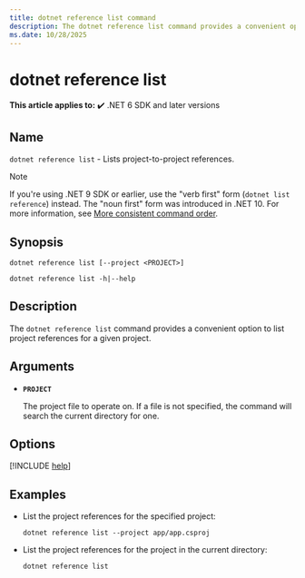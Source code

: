 ```yaml
---
title: dotnet reference list command
description: The dotnet reference list command provides a convenient option to list project to project references.
ms.date: 10/28/2025
---
```

# dotnet reference list

**This article applies to:** ✔️ .NET 6 SDK and later versions

## Name

`dotnet reference list` - Lists project-to-project references.

> [!NOTE]
> If you're using .NET 9 SDK or earlier, use the "verb first" form (`dotnet list reference`) instead. The "noun first" form was introduced in .NET 10. For more information, see [More consistent command order](../whats-new/dotnet-10/sdk.md#more-consistent-command-order).

## Synopsis

```dotnetcli
dotnet reference list [--project <PROJECT>]

dotnet reference list -h|--help
```

## Description

The `dotnet reference list` command provides a convenient option to list project references for a given project.

## Arguments

* **`PROJECT`**

  The project file to operate on. If a file is not specified, the command will search the current directory for one.

## Options

[!INCLUDE [help](../../../includes/cli-help.md)]

## Examples

* List the project references for the specified project:

  ```dotnetcli
  dotnet reference list --project app/app.csproj
  ```

* List the project references for the project in the current directory:

  ```dotnetcli
  dotnet reference list
  ```
